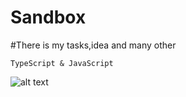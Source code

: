 # Sandbox
 
#There is my tasks,idea and many other

```
TypeScript & JavaScript
```
![alt text](https://cs4.pikabu.ru/post_img/2015/06/19/9/1434727341_985443663.gif)

